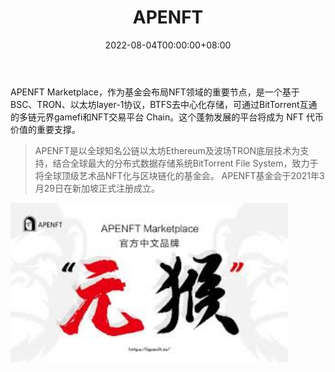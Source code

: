 ﻿---
title: "APENFT"
description: “APENFT 旨在在顶尖艺术家和区块链之间架起一座桥梁，并支持原生加密 NFT 艺术家的成长。”
date: 2022-08-04T00:00:00+08:00
lastmod: 2022-08-04T00:00:00+08:00
draft: false
authors: ["sadfrog"]
featuredImage: "apenft.png"
tags: ["Marketplaces","APENFT"]
categories: ["nfts"]
nfts: ["Marketplaces"]
blockchain: "TRON"
website: "https://apenft.io/"
twitter: ""
discord: ""
telegram: ""
github: ""
youtube: ""
twitch: ""
facebook: ""
instagram: ""
reddit: ""
medium: ""
steam: ""
gitbook: ""
googleplay: ""
appstore: ""
status: "Live"
weight: 
lightgallery: true
toc: true
pinned: false
recommend: false
recommend1: false
---
<p>APENFT Marketplace，作为基金会布局NFT领域的重要节点，是一个基于BSC、TRON、以太坊layer-1协议，BTFS去中心化存储，可通过BitTorrent互通的多链元界gamefi和NFT交易平台 Chain。这个蓬勃发展的平台将成为 NFT 代币价值的重要支撑。</p>

> APENFT是以全球知名公链以太坊Ethereum及波场TRON底层技术为支持，结合全球最大的分布式数据存储系统BitTorrent File System，致力于将全球顶级艺术品NFT化与区块链化的基金会。 APENFT基金会于2021年3月29日在新加坡正式注册成立。



<img src="sadfrog.jpg" style="zoom:150%;" />